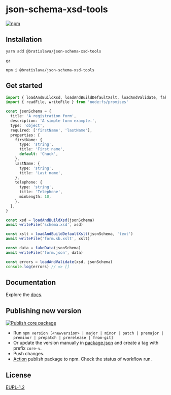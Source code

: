 # json-schema-xsd-tools

[![npm](https://img.shields.io/npm/v/@bratislava/json-schema-xsd-tools)](https://www.npmjs.com/package/@bratislava/json-schema-xsd-tools)

## Installation

`yarn add @bratislava/json-schema-xsd-tools`

or

`npm i @bratislava/json-schema-xsd-tools`

## Get started

```ts
import { loadAndBuildXsd, loadAndBuildDefaultXslt, loadAndValidate, fakeData } from 'json-schema-xsd-tools'
import { readFile, writeFile } from 'node:fs/promises'

const jsonSchema = {
  title: 'A registration form',
  description: 'A simple form example.',
  type: 'object',
  required: ['firstName', 'lastName'],
  properties: {
    firstName: {
      type: 'string',
      title: 'First name',
      default: 'Chuck',
    },
    lastName: {
      type: 'string',
      title: 'Last name',
    },
    telephone: {
      type: 'string',
      title: 'Telephone',
      minLength: 10,
    },
  },
}

const xsd = loadAndBuildXsd(jsonSchema)
await writeFile('schema.xsd', xsd)

const xslt = loadAndBuildDefaultXslt(jsonSchema, 'text')
await writeFile('form.sb.xslt', xslt)

const data = fakeData(jsonSchema)
await writeFile('form.json', data)

const errors = loadAndValidate(xsd, jsonSchema)
console.log(errors) // => []
```

## Documentation

Explore the [docs](https://bratislava.github.io/json-schema-xsd-tools/).

## Publishing new version

[![Publish core package](https://github.com/bratislava/json-schema-xsd-tools/actions/workflows/publish-core.yml/badge.svg?event=push)](https://github.com/bratislava/json-schema-xsd-tools/actions/workflows/publish-core.yml)

- Run `npm version [<newversion> | major | minor | patch | premajor | preminor | prepatch | prerelease | from-git]`
- Or update the version manually in [package.json](package.json) and create a tag with prefix `core-v`.
- Push changes.
- [Action](https://github.com/bratislava/json-schema-xsd-tools/actions/workflows/publish-core.yml) publish package to npm. Check the status of workflow run.

## License

[EUPL-1.2](https://github.com/bratislava/json-schema-xsd-tools/blob/master/LICENSE.md)
